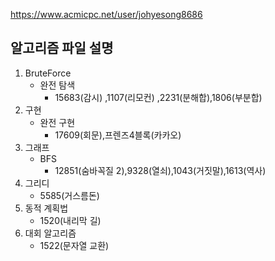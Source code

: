 https://www.acmicpc.net/user/johyesong8686

## 알고리즘 파일 설명

1. BruteForce
   - 완전 탐색 
      - 15683(감시) ,1107(리모컨) ,2231(분해합),1806(부분합)
2. 구현
   - 완전 구현
      - 17609(회문),프렌즈4블록(카카오)
3. 그래프
   - BFS
      - 12851(숨바꼭질 2),9328(열쇠),1043(거짓말),1613(역사)
4. 그리디
      - 5585(거스름돈)
5. 동적 계획법
      - 1520(내리막 길)
6. 대회 알고리즘
      - 1522(문자열 교환)


       





